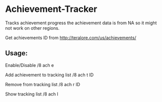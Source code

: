 # Achievement-Tracker
Tracks achievement progress
the achievement data is from NA so it might not work on other regions.

Get achievements ID from http://teralore.com/us/achievements/

## Usage:
Enable/Disable
/8 ach e

Add achievement to tracking list
/8 ach t ID

Remove from tracking list
/8 ach r ID

Show tracking list
/8 ach l
